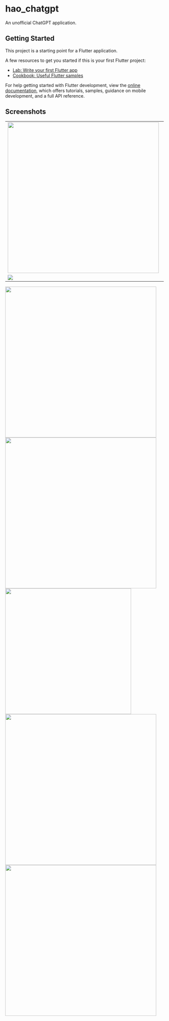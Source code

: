 # hao_chatgpt

An unofficial ChatGPT application.

## Getting Started

This project is a starting point for a Flutter application.

A few resources to get you started if this is your first Flutter project:

- [Lab: Write your first Flutter app](https://docs.flutter.dev/get-started/codelab)
- [Cookbook: Useful Flutter samples](https://docs.flutter.dev/cookbook)

For help getting started with Flutter development, view the
[online documentation](https://docs.flutter.dev/), which offers tutorials,
samples, guidance on mobile development, and a full API reference.

## Screenshots
<Table>
    <tr>
        <td>
            <img src="https://github.com/conghaonet/hao_chatgpt/raw/master/screenshots/screenshot02.jpg" width="480px"/>
        </td>
        <td>
            <img src="https://github.com/conghaonet/hao_chatgpt/raw/master/screenshots/screenshot03.jpg" width="480px"/>
        </td>
    </tr>
    <tr>
        <td>
            <img src="https://github.com/conghaonet/hao_chatgpt/raw/master/screenshots/screenshot04.jpg"/>
        </td>
        <td>
            <img src="https://github.com/conghaonet/hao_chatgpt/raw/master/screenshots/screenshot05.jpg"/>
        </td>
    </tr>
</Table>
<img src="https://github.com/conghaonet/hao_chatgpt/raw/master/screenshots/screenshot04.jpg" width="480px"/>
<img src="https://github.com/conghaonet/hao_chatgpt/raw/master/screenshots/screenshot05.jpg" width="480px"/>
<img src="https://github.com/conghaonet/hao_chatgpt/raw/master/screenshots/screenshot01.jpg" width="400px"/>
<img src="https://github.com/conghaonet/hao_chatgpt/raw/master/screenshots/screenshot06.jpg" width="480px"/>
<img src="https://github.com/conghaonet/hao_chatgpt/raw/master/screenshots/screenshot07.jpg" width="480px"/>